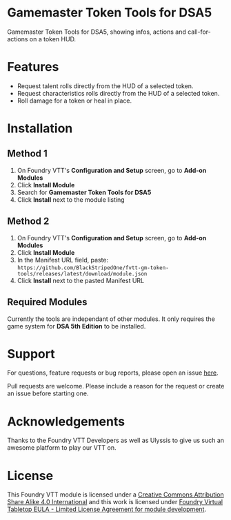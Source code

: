 # Gamemaster Token Tools for DSA5

Gamemaster Token Tools for DSA5, showing infos, actions and call-for-actions on a token HUD.

# Features
- Request talent rolls directly from the HUD of a selected token.
- Request characteristics rolls directly from the HUD of a selected token.
- Roll damage for a token or heal in place.

# Installation

## Method 1
1. On Foundry VTT's **Configuration and Setup** screen, go to **Add-on Modules**
2. Click **Install Module**
3. Search for **Gamemaster Token Tools for DSA5** 
4. Click **Install** next to the module listing

## Method 2
1. On Foundry VTT's **Configuration and Setup** screen, go to **Add-on Modules**
2. Click **Install Module**
3. In the Manifest URL field, paste: `https://github.com/BlackStripedOne/fvtt-gm-token-tools/releases/latest/download/module.json`
4. Click **Install** next to the pasted Manifest URL

## Required Modules

Currently the tools are independant of other modules. It only requires the game system for **DSA 5th Edition** to be installed.

# Support

For questions, feature requests or bug reports, please open an issue [here](https://github.com/BlackStripedOne/fvtt-gm-token-tools/issues).

Pull requests are welcome. Please include a reason for the request or create an issue before starting one.

# Acknowledgements

Thanks to the Foundry VTT Developers as well as Ulyssis to give us such an awesome platform to play our VTT on.

# License

This Foundry VTT module is licensed under a [Creative Commons Attribution Share Alike 4.0 International](https://choosealicense.com/licenses/cc-by-sa-4.0/) and this work is licensed under [Foundry Virtual Tabletop EULA - Limited License Agreement for module development](https://foundryvtt.com/article/license/).